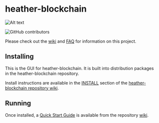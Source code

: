 # heather-blockchain
![Alt text](https://www.chia.net/img/chia_logo.svg)

![GitHub contributors](https://img.shields.io/github/contributors/Chia-Network/heather-blockchain?logo=GitHub)

Please check out the [wiki](https://github.com/Chia-Network/heather-blockchain/wiki)
and [FAQ](https://github.com/Chia-Network/heather-blockchain/wiki/FAQ) for
information on this project.

## Installing

This is the GUI for heather-blockchain. It is built into distribution packages in the heather-blockchain repository.

Install instructions are available in the
[INSTALL](https://github.com/Chia-Network/heather-blockchain/wiki/INSTALL)
section of the
[heather-blockchain repository wiki](https://github.com/Chia-Network/heather-blockchain/wiki).

## Running

Once installed, a
[Quick Start Guide](https://github.com/Chia-Network/heather-blockchain/wiki/Quick-Start-Guide)
is available from the repository
[wiki](https://github.com/Chia-Network/heather-blockchain/wiki).
